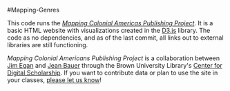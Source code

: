 #Mapping-Genres

This code runs the [_Mapping Colonial Americas Publishing Project_](http://www.stg.brown.edu/projects/mapping-genres/).  It is a basic HTML website with visualizations created in the [D3.js](http://www.d3js.org) library.  The code as no dependencies, and as of the last commit, all links out to external libraries are still functioning.

_Mapping Colonial Americans Publishing Project_ is a collaboration between [Jim Egan](http://research.brown.edu/myresearch/James_Egan) and [Jean Bauer](http://www.jeanbauer.com) through the Brown University Library's [Center for Digital Scholarship](http://library.brown.edu/cds).  If you want to contribute data or plan to use the site in your classes, [please let us know](mailto:jean_bauer@brown.edu)!